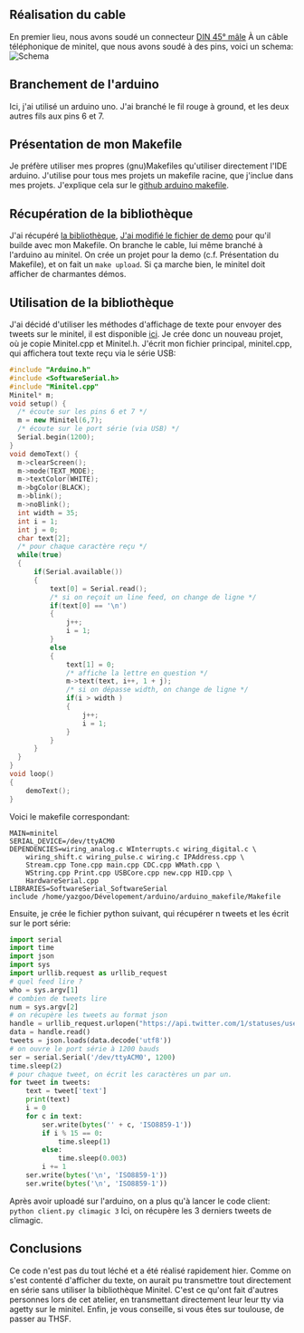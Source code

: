Réalisation du cable
-----------

En premier lieu, nous avons soudé un connecteur [DIN 45° mâle](http://en.wikipedia.org/wiki/DIN_connector)
À un câble téléphonique de minitel, que nous avons soudé à des pins, voici un schema:
![Schema](https://raw.github.com/yazgoo/minitel_twitter/master/din.png)

Branchement de l'arduino
-----------

Ici, j'ai utilisé un arduino uno.
J'ai branché le fil rouge à ground, et les deux autres fils aux pins 6 et 7.

Présentation de mon Makefile
-----------
Je préfère utiliser mes propres (gnu)Makefiles qu'utiliser directement l'IDE arduino.
J'utilise pour tous mes projets un makefile racine, que j'inclue dans mes projets.
J'explique cela sur le [github arduino makefile](https://github.com/yazgoo/arduino-makefile).


Récupération de la bibliothèque
-----------

J'ai récupéré [la bibliothèque](https://github.com/01010101/Minitel/),
[J'ai modifié le fichier de demo](https://github.com/yazgoo/minitel_twitter/blob/master/demo.cpp)
 pour qu'il builde avec mon Makefile.
On branche le cable, lui même branché à l'arduino au minitel.
On crée un projet pour la demo (c.f. Présentation du Makefile),
et on fait un ``make upload``.
Si ça marche bien, le minitel doit afficher de charmantes démos.


Utilisation de la bibliothèque
-----------

J'ai décidé d'utiliser les méthodes d'affichage de texte pour envoyer
des tweets sur le minitel, il est disponible [ici](https://github.com/yazgoo/minitel_twitter).
Je crée donc un nouveau projet, où je copie Minitel.cpp et Minitel.h.
J'écrit mon fichier principal, minitel.cpp, qui affichera tout texte
reçu via le série USB:

```C++
#include "Arduino.h"
#include <SoftwareSerial.h>
#include "Minitel.cpp"
Minitel* m;
void setup() {
  /* écoute sur les pins 6 et 7 */
  m = new Minitel(6,7);
  /* écoute sur le port série (via USB) */
  Serial.begin(1200);
}
void demoText() {
  m->clearScreen();
  m->mode(TEXT_MODE);
  m->textColor(WHITE);
  m->bgColor(BLACK);
  m->blink();
  m->noBlink();
  int width = 35;
  int i = 1;
  int j = 0;
  char text[2];
  /* pour chaque caractère reçu */
  while(true)
  {
      if(Serial.available())
      {
          text[0] = Serial.read();
          /* si on reçoit un line feed, on change de ligne */
          if(text[0] == '\n')
          {
              j++;
              i = 1;
          }
          else
          {
              text[1] = 0;
              /* affiche la lettre en question */
              m->text(text, i++, 1 + j);
              /* si on dépasse width, on change de ligne */
              if(i > width )
              {
                  j++;
                  i = 1;
              }
          }
      }
  }
}
void loop()
{
    demoText();
}
```

Voici le makefile correspondant:

```
MAIN=minitel
SERIAL_DEVICE=/dev/ttyACM0
DEPENDENCIES=wiring_analog.c WInterrupts.c wiring_digital.c \
    wiring_shift.c wiring_pulse.c wiring.c IPAddress.cpp \
    Stream.cpp Tone.cpp main.cpp CDC.cpp WMath.cpp \
    WString.cpp Print.cpp USBCore.cpp new.cpp HID.cpp \
    HardwareSerial.cpp
LIBRARIES=SoftwareSerial_SoftwareSerial
include /home/yazgoo/Dévelopement/arduino/arduino_makefile/Makefile
```

Ensuite, je crée le fichier python suivant, qui récupérer
n tweets et les écrit sur le port série:

```python
import serial
import time
import json
import sys
import urllib.request as urllib_request
# quel feed lire ?
who = sys.argv[1]
# combien de tweets lire
num = sys.argv[2]
# on récupère les tweets au format json
handle = urllib_request.urlopen("https://api.twitter.com/1/statuses/user_timeline/" + who + ".json?count=" + num + "&include_rts=1")
data = handle.read()
tweets = json.loads(data.decode('utf8'))
# on ouvre le port série à 1200 bauds
ser = serial.Serial('/dev/ttyACM0', 1200)
time.sleep(2)
# pour chaque tweet, on écrit les caractères un par un.
for tweet in tweets:
    text = tweet['text']
    print(text)
    i = 0
    for c in text:
        ser.write(bytes('' + c, 'ISO8859-1'))
        if i % 15 == 0:
            time.sleep(1)
        else:
            time.sleep(0.003)
        i += 1
    ser.write(bytes('\n', 'ISO8859-1'))
    ser.write(bytes('\n', 'ISO8859-1'))
```

Après avoir uploadé sur l'arduino,
on a plus qu'à lancer le code client:
<code>python client.py climagic 3</code>
Ici, on récupère les 3 derniers tweets de climagic.

Conclusions
-----------

Ce code n'est pas du tout léché et a été réalisé rapidement hier.
Comme on s'est contenté d'afficher du texte, on aurait pu transmettre
tout directement en série sans utiliser la bibliothèque Minitel.
C'est ce qu'ont fait d'autres personnes lors de cet atelier,
en transmettant directement leur leur tty via agetty sur le minitel.
Enfin, je vous conseille, si vous êtes sur toulouse, de passer
au THSF.
